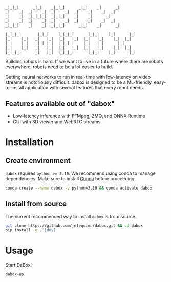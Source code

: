 ```
_|_|_|      _|_|    _|_|_|      _|_|    _|      _| 
_|    _|  _|    _|  _|    _|  _|    _|    _|  _|   
_|    _|  _|_|_|_|  _|_|_|    _|    _|      _|     
_|    _|  _|    _|  _|    _|  _|    _|    _|  _|   
_|_|_|    _|    _|  _|_|_|      _|_|    _|      _| 
```
```
|_|_|_|       |_|_|    |_|_|_|      |_|_|    |_|      |_| 
|_|    |_|  |_|   |_|  |_|   |_|  |_|   |_|    |_|  |_|   
|_|    |_|  |_|_|_|_|  |_|_|_|    |_|   |_|      |_|     
|_|    |_|  |_|   |_|  |_|   |_|  |_|   |_|    |_|  |_|   
|_|_|_|     |_|   |_|  |_|_|_|      |_|_|    |_|      |_| 
```

Building robots is hard. If we want to live in a future where there are robots everywhere, robots need to be a lot easier to build.

Getting neural networks to run in real-time with low-latency on video streams is notoriously difficult. dabox is designed to be a ML-friendly, easy-to-install application with several features that every robot needs.

## Features available out of "dabox"
- Low-latency inference with FFMpeg, ZMQ, and ONNX Runtime
- GUI with 3D viewer and WebRTC streams

# Installation

## Create environment

`dabox` requires `python >= 3.10`. We recommend using conda to manage dependencies. Make sure to install [Conda](https://docs.conda.io/miniconda.html) before proceeding.

```bash
conda create --name dabox -y python=3.10 && conda activate dabox
```

## Install from source

The current recommended way to install `dabox` is from source.

```bash
git clone https://github.com/jefequien/dabox.git && cd dabox
pip install -e .'[dev]'
```

# Usage

Start DaBox!
```bash
dabox-up
```
